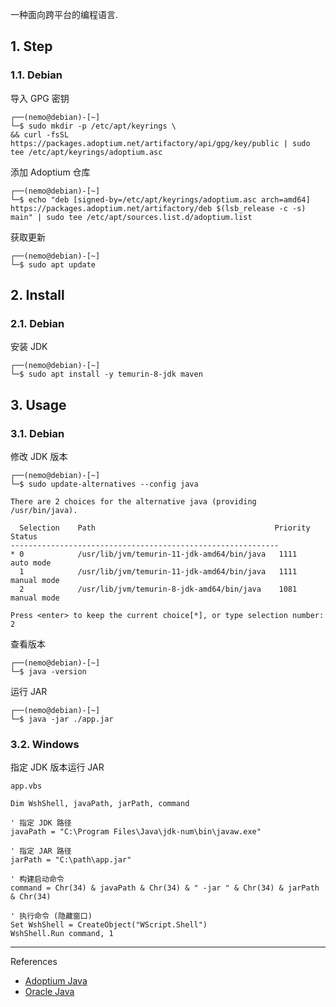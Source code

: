 一种面向跨平台的编程语言.

## 1. Step

### 1.1. Debian

导入 GPG 密钥

```
┌──(nemo@debian)-[~]
└─$ sudo mkdir -p /etc/apt/keyrings \
&& curl -fsSL https://packages.adoptium.net/artifactory/api/gpg/key/public | sudo tee /etc/apt/keyrings/adoptium.asc
```

添加 Adoptium 仓库

```
┌──(nemo@debian)-[~]
└─$ echo "deb [signed-by=/etc/apt/keyrings/adoptium.asc arch=amd64] https://packages.adoptium.net/artifactory/deb $(lsb_release -c -s) main" | sudo tee /etc/apt/sources.list.d/adoptium.list
```

获取更新

```
┌──(nemo@debian)-[~]
└─$ sudo apt update
```

## 2. Install

### 2.1. Debian

安装 JDK

```
┌──(nemo@debian)-[~]
└─$ sudo apt install -y temurin-8-jdk maven
```

## 3. Usage

### 3.1. Debian

修改 JDK 版本

```
┌──(nemo@debian)-[~]
└─$ sudo update-alternatives --config java
```

```shell
There are 2 choices for the alternative java (providing /usr/bin/java).

  Selection    Path                                        Priority   Status
------------------------------------------------------------
* 0            /usr/lib/jvm/temurin-11-jdk-amd64/bin/java   1111      auto mode
  1            /usr/lib/jvm/temurin-11-jdk-amd64/bin/java   1111      manual mode
  2            /usr/lib/jvm/temurin-8-jdk-amd64/bin/java    1081      manual mode

Press <enter> to keep the current choice[*], or type selection number: 2
```

查看版本

```
┌──(nemo@debian)-[~]
└─$ java -version
```

运行 JAR

```
┌──(nemo@debian)-[~]
└─$ java -jar ./app.jar
```

### 3.2. Windows

指定 JDK 版本运行 JAR

```
app.vbs
```

```
Dim WshShell, javaPath, jarPath, command

' 指定 JDK 路径
javaPath = "C:\Program Files\Java\jdk-num\bin\javaw.exe"

' 指定 JAR 路径
jarPath = "C:\path\app.jar"

' 构建启动命令
command = Chr(34) & javaPath & Chr(34) & " -jar " & Chr(34) & jarPath & Chr(34)

' 执行命令 (隐藏窗口)
Set WshShell = CreateObject("WScript.Shell")
WshShell.Run command, 1

```

---

References

- [Adoptium Java](https://adoptium.net/temurin/releases)
- [Oracle Java](https://www.oracle.com/java/technologies/java-se-glance.html)

